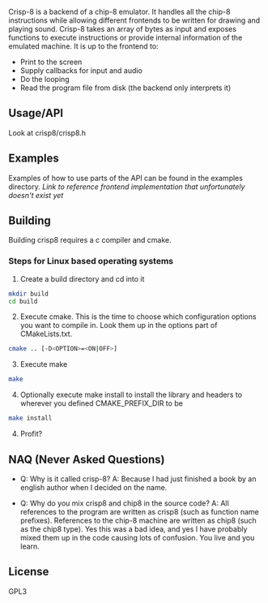 Crisp-8 is a backend of a chip-8 emulator. It handles all the chip-8 instructions while allowing different frontends to be written for drawing and playing sound. Crisp-8 takes an array of bytes as input and exposes functions to execute instructions or provide internal information of the emulated machine. It is up to the frontend to:

- Print to the screen
- Supply callbacks for input and audio
- Do the looping
- Read the program file from disk (the backend only interprets it)

## Usage/API
Look at crisp8/crisp8.h

## Examples
Examples of how to use parts of the API can be found in the examples directory.
*Link to reference frontend implementation that unfortunately doesn't exist yet*

## Building
Building crisp8 requires a c compiler and cmake.

### Steps for Linux based operating systems
1. Create a build directory and cd into it
```sh
mkdir build
cd build
```
2. Execute cmake. This is the time to choose which configuration options you want to compile in. Look them up in the options part of CMakeLists.txt.
```sh
cmake .. [-D<OPTION>=<ON|OFF>]
```
3. Execute make
```sh
make
```
4. Optionally execute make install to install the library and headers to wherever you defined CMAKE\_PREFIX\_DIR to be
```sh
make install
```
4. Profit?

## NAQ (Never Asked Questions)
- Q: Why is it called crisp-8?
  A: Because I had just finished a book by an english author when I decided on the name.

- Q: Why do you mix crisp8 and chip8 in the source code?
  A: All references to the program are written as crisp8 (such as function name prefixes). References to the chip-8 machine are written as chip8 (such as the chip8 type). Yes this was a bad idea, and yes I have probably mixed them up in the code causing lots of confusion. You live and you learn.

## License
GPL3
